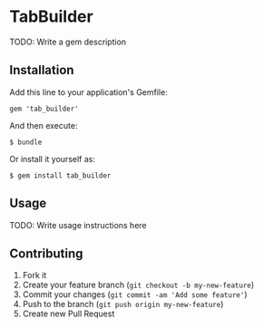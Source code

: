 # TabBuilder

TODO: Write a gem description

## Installation

Add this line to your application's Gemfile:

    gem 'tab_builder'

And then execute:

    $ bundle

Or install it yourself as:

    $ gem install tab_builder

## Usage

TODO: Write usage instructions here

## Contributing

1. Fork it
2. Create your feature branch (`git checkout -b my-new-feature`)
3. Commit your changes (`git commit -am 'Add some feature'`)
4. Push to the branch (`git push origin my-new-feature`)
5. Create new Pull Request
